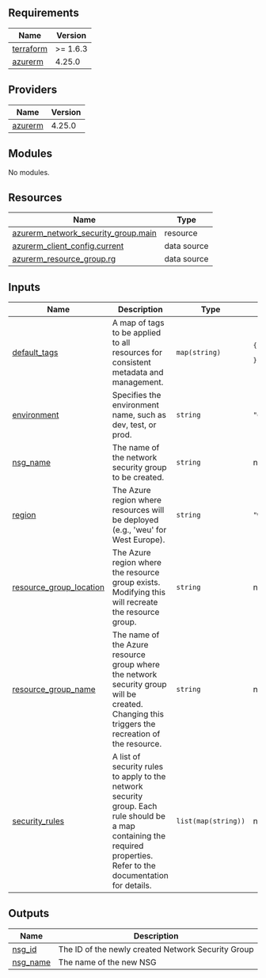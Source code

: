 ## Requirements

| Name | Version |
|------|---------|
| <a name="requirement_terraform"></a> [terraform](#requirement\_terraform) | >= 1.6.3 |
| <a name="requirement_azurerm"></a> [azurerm](#requirement\_azurerm) | 4.25.0 |

## Providers

| Name | Version |
|------|---------|
| <a name="provider_azurerm"></a> [azurerm](#provider\_azurerm) | 4.25.0 |

## Modules

No modules.

## Resources

| Name | Type |
|------|------|
| [azurerm_network_security_group.main](https://registry.terraform.io/providers/hashicorp/azurerm/4.25.0/docs/resources/network_security_group) | resource |
| [azurerm_client_config.current](https://registry.terraform.io/providers/hashicorp/azurerm/4.25.0/docs/data-sources/client_config) | data source |
| [azurerm_resource_group.rg](https://registry.terraform.io/providers/hashicorp/azurerm/4.25.0/docs/data-sources/resource_group) | data source |

## Inputs

| Name | Description | Type | Default | Required |
|------|-------------|------|---------|:--------:|
| <a name="input_default_tags"></a> [default\_tags](#input\_default\_tags) | A map of tags to be applied to all resources for consistent metadata and management. | `map(string)` | <pre>{<br/>  "ManagedByTerraform": "True"<br/>}</pre> | no |
| <a name="input_environment"></a> [environment](#input\_environment) | Specifies the environment name, such as dev, test, or prod. | `string` | `"dev"` | no |
| <a name="input_nsg_name"></a> [nsg\_name](#input\_nsg\_name) | The name of the network security group to be created. | `string` | n/a | yes |
| <a name="input_region"></a> [region](#input\_region) | The Azure region where resources will be deployed (e.g., 'weu' for West Europe). | `string` | `"weu"` | no |
| <a name="input_resource_group_location"></a> [resource\_group\_location](#input\_resource\_group\_location) | The Azure region where the resource group exists. Modifying this will recreate the resource group. | `string` | n/a | yes |
| <a name="input_resource_group_name"></a> [resource\_group\_name](#input\_resource\_group\_name) | The name of the Azure resource group where the network security group will be created. Changing this triggers the recreation of the resource. | `string` | n/a | yes |
| <a name="input_security_rules"></a> [security\_rules](#input\_security\_rules) | A list of security rules to apply to the network security group. Each rule should be a map containing the required properties. Refer to the documentation for details. | `list(map(string))` | n/a | yes |

## Outputs

| Name | Description |
|------|-------------|
| <a name="output_nsg_id"></a> [nsg\_id](#output\_nsg\_id) | The ID of the newly created Network Security Group |
| <a name="output_nsg_name"></a> [nsg\_name](#output\_nsg\_name) | The name of the new NSG |
